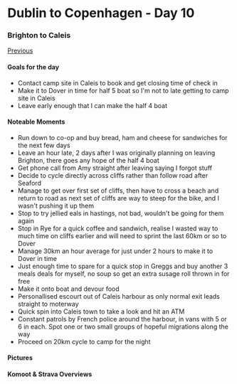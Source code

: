 # Dublin to Copenhagen - Day 10

### Brighton to Caleis

[Previous](dublin-to-copenhagen-day-9.html)



#### Goals for the day

*   Contact camp site in Caleis to book and get closing time of check in
*   Make it to Dover in time for half 5 boat so I'm not to late getting to camp site in Caleis
*   Leave early enough that I can make the half 4 boat



#### Noteable Moments

*   Run down to co-op and buy bread, ham and cheese for sandwiches for the next few days
*   Leave an hour late, 2 days after I was originally planning on leaving Brighton, there goes any hope of the half 4 boat
*   Get phone call from Amy straight after leaving saying I forgot stuff
*   Decide to cycle directly across cliffs rather than follow road after Seaford
*   Manage to get over first set of cliffs, then have to cross a beach and return to road as next set of cliffs are way to steep for the bike, and I wasn't pushing it up them
*   Stop to try jellied eals in hastings, not bad, wouldn't be going for them again
*   Stop in Rye for a quick coffee and sandwich, realise I wasted way to much time on cliffs earlier and will need to sprint the last 60km or so to Dover
*   Manage 30km an hour average for just under 2 hours to make it to Dover in time
*   Just enough time to spare for a quick stop in Greggs and buy another 3 meals deals for myself, no soup so get an extra susage roll thrown in for free
*   Make it onto boat and devour food
*   Personallised escourt out of Caleis harbour as only normal exit leads straight to moterway
*   Quick spin into Caleis town to take a look and hit an ATM
*   Constant patrols by French police around the harbour, in vans with 5 or 6 in each. Spot one or two small groups of hopeful migrations along the way
*   Proceed on 20km cycle to camp for the night

#### Pictures

#### Komoot & Strava Overviews